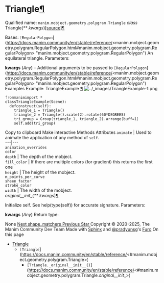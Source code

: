 # Triangle[¶](https://docs.manim.community/en/stable/reference/<#triangle> "Link to this heading")
Qualified name: `manim.mobject.geometry.polygram.Triangle`
_class_ Triangle(_** kwargs_)[[source]](https://docs.manim.community/en/stable/reference/<../_modules/manim/mobject/geometry/polygram.html#Triangle>)[¶](https://docs.manim.community/en/stable/reference/<#manim.mobject.geometry.polygram.Triangle> "Link to this definition")
    
Bases: `[RegularPolygon`](https://docs.manim.community/en/stable/reference/<manim.mobject.geometry.polygram.RegularPolygon.html#manim.mobject.geometry.polygram.RegularPolygon> "manim.mobject.geometry.polygram.RegularPolygon")
An equilateral triangle.
Parameters:
    
**kwargs** (_Any_) – Additional arguments to be passed to `[RegularPolygon`](https://docs.manim.community/en/stable/reference/<manim.mobject.geometry.polygram.RegularPolygon.html#manim.mobject.geometry.polygram.RegularPolygon> "manim.mobject.geometry.polygram.RegularPolygon")
Examples
Example: TriangleExample [¶](https://docs.manim.community/en/stable/reference/<#triangleexample>)
![../_images/TriangleExample-1.png](https://docs.manim.community/en/stable/_images/TriangleExample-1.png)
```
frommanimimport *
classTriangleExample(Scene):
  defconstruct(self):
    triangle_1 = Triangle()
    triangle_2 = Triangle().scale(2).rotate(60*DEGREES)
    tri_group = Group(triangle_1, triangle_2).arrange(buff=1)
    self.add(tri_group)

```
Copy to clipboard
Make interactive
Methods
Attributes
`animate` | Used to animate the application of any method of `self`.  
---|---  
`animation_overrides`  
`color`  
`depth` | The depth of the mobject.  
`fill_color` | If there are multiple colors (for gradient) this returns the first one  
`height` | The height of the mobject.  
`n_points_per_curve`  
`sheen_factor`  
`stroke_color`  
`width` | The width of the mobject.  
_original__init__(_** kwargs_)[¶](https://docs.manim.community/en/stable/reference/<#manim.mobject.geometry.polygram.Triangle._original__init__> "Link to this definition")
    
Initialize self. See help(type(self)) for accurate signature.
Parameters:
    
**kwargs** (_Any_)
Return type:
    
None
[ Next shape_matchers ](https://docs.manim.community/en/stable/reference/<manim.mobject.geometry.shape_matchers.html>) [ Previous Star ](https://docs.manim.community/en/stable/reference/<manim.mobject.geometry.polygram.Star.html>)
Copyright © 2020-2025, The Manim Community Dev Team 
Made with [Sphinx](https://docs.manim.community/en/stable/reference/<https:/www.sphinx-doc.org/>) and [@pradyunsg](https://docs.manim.community/en/stable/reference/<https:/pradyunsg.me>)'s [Furo](https://docs.manim.community/en/stable/reference/<https:/github.com/pradyunsg/furo>)
On this page 
  * [Triangle](https://docs.manim.community/en/stable/reference/<#>)
    * `[Triangle`](https://docs.manim.community/en/stable/reference/<#manim.mobject.geometry.polygram.Triangle>)
      * `[Triangle._original__init__()`](https://docs.manim.community/en/stable/reference/<#manim.mobject.geometry.polygram.Triangle._original__init__>)


